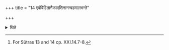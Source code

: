 +++
title = "14 एवंविहितानैकादशिनानन्वहमालभन्ते"

+++

<details><summary>थिते</summary>

14. Prescribed in this way on each following day they seize the victims of the group of eleven.[^1]  

[^1]: For Sūtras 13 and 14 cp. XXI.14.7-8. 
</details>

